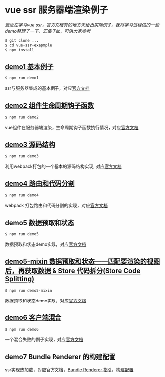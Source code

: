 # vue ssr 服务器端渲染例子

*最近在学习vue ssr，官方文档有的地方未给出实际例子，我将学习过程做的一些demo整理了一下，汇集于此，可供大家参考*

```bash
$ git clone ...
$ cd vue-ssr-exapmple
$ npm install
```

## [demo1 基本例子](./demo1)

```bash
$ npm run demo1
```
ssr与服务器集成的基本例子，对应[官方文档](https://ssr.vuejs.org/zh/basic.html)

## [demo2 组件生命周期钩子函数](./demo2)

```bash
$ npm run demo2
```
vue组件在服务器端渲染，生命周期钩子函数执行情况，对应[官方文档](https://ssr.vuejs.org/zh/universal.html)

## [demo3 源码结构](./demo3)

```bash
$ npm run demo3
```
利用webpack打包的一个基本的源码结构实现, 对应[官方文档](https://ssr.vuejs.org/zh/structure.html)

## [demo4 路由和代码分割](./demo4)

```bash
$ npm run demo4
```

webpack 打包路由和代码分割的实现，对应[官方文档](https://ssr.vuejs.org/zh/routing.html)

## [demo5 数据预取和状态](./demo5)

```bash
$ npm run demo5
```

数据预取和状态demo实现，对应[官方文档](https://ssr.vuejs.org/zh/data.html)

## [demo5-mixin 数据预取和状态——匹配要渲染的视图后，再获取数据 & Store 代码拆分(Store Code Splitting)](./demo5-mixin)

```bash
$ npm run demo5-mixin
```

数据预取和状态demo实现，对应[官方文档](https://ssr.vuejs.org/zh/data.html)

## [demo6 客户端混合](./demo6)

```bash
$ npm run demo6
```

一个混合失败的例子实现，对应[官方文档](https://ssr.vuejs.org/zh/hydration.html)

## demo7 Bundle Renderer 的构建配置

ssr实现热加载，对应官方文档，[Bundle Renderer 指引](https://ssr.vuejs.org/zh/bundle-renderer.html)，[构建配置](https://ssr.vuejs.org/zh/build-config.html)



